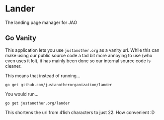 # Lander

The landing page manager for JAO

## Go Vanity

This application lets you use `justanother.org` as a vanity url. While this can
make using our public source code a tad bit more annoying to use (who even uses
it lol), it has mainly been done so our internal source code is cleaner. 

This means 
that instead of running...

```
go get github.com/justanotherorganization/lander
```

You would run...

```
go get justanother.org/lander
```

This shortens the url from 41ish characters to just 22. How convenient :D

